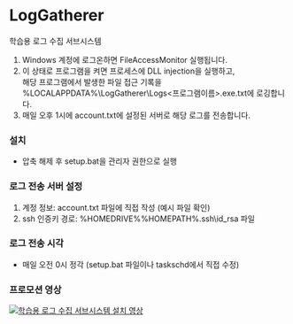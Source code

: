 # LogGatherer
학습용 로그 수집 서브시스템 

1. Windows 계정에 로그온하면 FileAccessMonitor 실행됩니다.
2. 이 상태로 프로그램을 켜면 프로세스에 DLL injection을 실행하고,   
해당 프로그램에서 발생한 파일 접근 기록을 %LOCALAPPDATA%\LogGatherer\Logs\<프로그램이름>.exe.txt에 로깅합니다.
3. 매일 오후 1시에 account.txt에 설정된 서버로 해당 로그를 전송합니다.

### 설치
- 압축 해제 후 setup.bat을 관리자 권한으로 실행

### 로그 전송 서버 설정
1. 계정 정보:		account.txt 파일에 직접 작성 (예시 파일 확인)
2. ssh 인증키 경로:	%HOMEDRIVE%%HOMEPATH%\.ssh\id_rsa 파일

### 로그 전송 시각
- 매일 오전 0시 정각 (setup.bat 파일이나 taskschd에서 직접 수정)

### 프로모션 영상
[![학습용 로그 수집 서브시스템 설치 영상](https://i9.ytimg.com/vi/3Tyo85Gf3Yo/mq2.jpg?sqp=CJSPlYUG&rs=AOn4CLAnOx_r7MD1iuITnquHaiPHYpiRmg)](https://www.youtube.com/watch?v=3Tyo85Gf3Yo)
